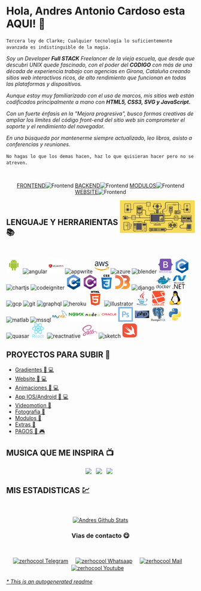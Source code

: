 # Hola, Andres Antonio Cardoso esta AQUI! 👋


`Tercera ley de Clarke; Cualquier tecnología lo suficientemente avanzada es indistinguible de la magia.`<br>

<em> Soy un Developer **Full STACK** Freelancer de la vieja escuela, que desde que descubri UNIX quede fascinado, con el poder del **CODIGO** con más de una década de experiencia trabajo con agencias en Girona, Cataluña creando sitios web interactivos ricos, de alto rendimiento que funcionan en todas las plataformas y dispositivos.</em>

<em> Aunque estoy muy familiarizado con el uso de marcos, mis sitios web están codificados principalmente a mano con **HTML5, CSS3, SVG y JavaScript.**

Con un fuerte énfasis en la "Mejora progresiva", busco formas creativas de ampliar los límites del código front-end del sitio web sin comprometer el soporte y el rendimiento del navegador.

En una búsqueda por mantenerme siempre actualizado, leo libros, asisto a conferencias y reuniones.</em>

`No hagas lo que los demas hacen, haz lo que quisieran hacer pero no se atreven.`<br>


<br>



<p align="center">
<a href="https://github.com/zerhocool">FRONTEND</a><img src="https://www.vectorlogo.zone/logos/devto/devto-icon.svg" alt="Frontend" width="40" height="40"/>
<a href="https://github.com/zerhocool">BACKEND</a><img src="https://www.vectorlogo.zone/logos/apache/apache-icon.svg" alt="Frontend" width="40" height="40"/>
<a href="https://github.com/zerhocool">MODULOS</a><img src="https://www.vectorlogo.zone/logos/dartlang/dartlang-icon.svg" alt="Frontend" width="40" height="40"/>
<a href="https://github.com/zerhocool">WEBSITE</a><img src="https://www.vectorlogo.zone/logos/segment/segment-icon.svg" alt="Frontend" width="40" height="40"/>
</p>


<a href="https://t.me/zerhocool">
<img align="right" height="auto" width="200px" src="https://github.com/zerhocool/milogo/blob/main/javascript.gif?raw=true"/> 
</a>


<br>

## LENGUAJE Y HERRARIENTAS 📚
<br>

<p align="left"> <img src="https://raw.githubusercontent.com/devicons/devicon/master/icons/android/android-original-wordmark.svg" alt="android" width="40" height="40"/> </a> <img src="https://angular.io/assets/images/logos/angular/angular.svg" alt="angular" width="40" height="40"/> </a> <img src="https://raw.githubusercontent.com/devicons/devicon/master/icons/angularjs/angularjs-original-wordmark.svg" alt="angularjs" width="40" height="40"/> </a> <img src="https://www.vectorlogo.zone/logos/appwriteio/appwriteio-icon.svg" alt="appwrite" width="40" height="40"/> </a> <img src="https://raw.githubusercontent.com/devicons/devicon/master/icons/amazonwebservices/amazonwebservices-original-wordmark.svg" alt="aws" width="40" height="40"/> </a> <img src="https://www.vectorlogo.zone/logos/microsoft_azure/microsoft_azure-icon.svg" alt="azure" width="40" height="40"/> </a> <img src="https://download.blender.org/branding/community/blender_community_badge_white.svg" alt="blender" width="40" height="40"/> </a> <img src="https://raw.githubusercontent.com/devicons/devicon/master/icons/bootstrap/bootstrap-plain-wordmark.svg" alt="bootstrap" width="40" height="40"/> </a> <img src="https://raw.githubusercontent.com/devicons/devicon/master/icons/c/c-original.svg" alt="c" width="40" height="40"/> </a> <img src="https://www.chartjs.org/media/logo-title.svg" alt="chartjs" width="40" height="40"/> </a> <img src="https://cdn.worldvectorlogo.com/logos/codeigniter.svg" alt="codeigniter" width="40" height="40"/> </a> <img src="https://raw.githubusercontent.com/devicons/devicon/master/icons/cplusplus/cplusplus-original.svg" alt="cplusplus" width="40" height="40"/> </a> <img src="https://raw.githubusercontent.com/devicons/devicon/master/icons/csharp/csharp-original.svg" alt="csharp" width="40" height="40"/> </a> <img src="https://raw.githubusercontent.com/devicons/devicon/master/icons/css3/css3-original-wordmark.svg" alt="css3" width="40" height="40"/> </a> <img src="https://raw.githubusercontent.com/devicons/devicon/master/icons/d3js/d3js-original.svg" alt="d3js" width="40" height="40"/> </a> <img src="https://cdn.worldvectorlogo.com/logos/django.svg" alt="django" width="40" height="40"/> </a> <img src="https://raw.githubusercontent.com/devicons/devicon/master/icons/docker/docker-original-wordmark.svg" alt="docker" width="40" height="40"/> <img src="https://raw.githubusercontent.com/devicons/devicon/master/icons/dot-net/dot-net-original-wordmark.svg" alt="dotnet" width="40" height="40"/> </a> <img src="https://www.vectorlogo.zone/logos/google_cloud/google_cloud-icon.svg" alt="gcp" width="40" height="40"/> </a> <img src="https://www.vectorlogo.zone/logos/git-scm/git-scm-icon.svg" alt="git" width="40" height="40"/> </a> <img src="https://www.vectorlogo.zone/logos/graphql/graphql-icon.svg" alt="graphql" width="40" height="40"/> </a> <img src="https://www.vectorlogo.zone/logos/heroku/heroku-icon.svg" alt="heroku" width="40" height="40"/> </a> <img src="https://raw.githubusercontent.com/devicons/devicon/master/icons/html5/html5-original-wordmark.svg" alt="html5" width="40" height="40"/> <img src="https://www.vectorlogo.zone/logos/adobe_illustrator/adobe_illustrator-icon.svg" alt="illustrator" width="40" height="40"/> </a> <img src="https://raw.githubusercontent.com/devicons/devicon/master/icons/java/java-original.svg" alt="java" width="40" height="40"/> </a> <img src="https://raw.githubusercontent.com/devicons/devicon/master/icons/laravel/laravel-plain-wordmark.svg" alt="laravel" width="40" height="40"/> </a> <img src="https://raw.githubusercontent.com/devicons/devicon/master/icons/linux/linux-original.svg" alt="linux" width="40" height="40"/> </a> <img src="https://upload.wikimedia.org/wikipedia/commons/2/21/Matlab_Logo.png" alt="matlab" width="40" height="40"/> <img src="https://www.svgrepo.com/show/303229/microsoft-sql-server-logo.svg" alt="mssql" width="40" height="40"/> </a> <img src="https://raw.githubusercontent.com/devicons/devicon/master/icons/mysql/mysql-original-wordmark.svg" alt="mysql" width="40" height="40"/> </a> <img src="https://raw.githubusercontent.com/devicons/devicon/master/icons/nginx/nginx-original.svg" alt="nginx" width="40" height="40"/> </a> <img src="https://raw.githubusercontent.com/devicons/devicon/master/icons/nodejs/nodejs-original-wordmark.svg" alt="nodejs" width="40" height="40"/> </a> <img src="https://raw.githubusercontent.com/devicons/devicon/master/icons/oracle/oracle-original.svg" alt="oracle" width="40" height="40"/> </a> <img src="https://raw.githubusercontent.com/devicons/devicon/master/icons/photoshop/photoshop-line.svg" alt="photoshop" width="40" height="40"/> </a> <img src="https://raw.githubusercontent.com/devicons/devicon/master/icons/php/php-original.svg" alt="php" width="40" height="40"/> </a> <img src="https://raw.githubusercontent.com/devicons/devicon/master/icons/postgresql/postgresql-original-wordmark.svg" alt="postgresql" width="40" height="40"/> </a> <img src="https://raw.githubusercontent.com/devicons/devicon/master/icons/python/python-original.svg" alt="python" width="40" height="40"/> </a> <img src="https://cdn.quasar.dev/logo/svg/quasar-logo.svg" alt="quasar" width="40" height="40"/> </a> <img src="https://raw.githubusercontent.com/devicons/devicon/master/icons/react/react-original-wordmark.svg" alt="react" width="40" height="40"/> </a> <img src="https://reactnative.dev/img/header_logo.svg" alt="reactnative" width="40" height="40"/> </a> <img src="https://raw.githubusercontent.com/devicons/devicon/master/icons/sass/sass-original.svg" alt="sass" width="40" height="40"/> </a> <img src="https://www.vectorlogo.zone/logos/sketchapp/sketchapp-icon.svg" alt="sketch" width="40" height="40"/> </a> </a> <img src="https://raw.githubusercontent.com/devicons/devicon/master/icons/swift/swift-original.svg" alt="swift" width="40" height="40"/> </a> </p>




## PROYECTOS PARA SUBIR :link:
- [Gradientes  🤖 💻](https://github.com/zerhocool/zerhocool) 
- [Website  🤖 💻](https://github.com/zerhocool/zerhocool) 
- [Animaciones  🤖 💻](https://github.com/zerhocool/zerhocool) 
- [App IOS/Android  🤖 💻](https://github.com/zerhocool/zerhocool) 
- [Videomotion  🤖](https://github.com/zerhocool/zerhocool) 
- [Fotografia 🤖](https://github.com/zerhocool/zerhocool) 
- [Modulos 🤖](https://github.com/zerhocool/zerhocool) 
- [Extras 🤖](https://github.com/zerhocool/zerhocool) 
- [PAGOS 🤖 🎮](https://github.com/zerhocool/zerhocool) 




## MUSICA QUE ME INSPIRA 📺
<p align="center"><a href="https://www.youtube.com/watch?v=or047P2NOjc" target="blank"><img align="center" width="200px" src="https://i.ytimg.com/vi/or047P2NOjc/hqdefault.jpg?sqp=-oaymwEjCNACELwBSFryq4qpAxUIARUAAAAAGAElAADIQj0AgKJDeAE=&rs=AOn4CLBn-SLFQ2CqC2-qzl5daHS-Mu2AZA"/></a>&nbsp;&nbsp;
<a href="https://www.youtube.com/watch?v=RbJg7YLqJk8" target="blank"><img align="center" width="200px" src="https://i.ytimg.com/vi/RbJg7YLqJk8/hqdefault.jpg?sqp=-oaymwEjCNACELwBSFryq4qpAxUIARUAAAAAGAElAADIQj0AgKJDeAE=&rs=AOn4CLCVDKL6v32wnUCY5-idSc7RBUNHyA"/></a>&nbsp;&nbsp;
<a href="https://www.youtube.com/watch?v=P80jClbpHZg" target="blank"><img align="center" width="200px" src="https://i.ytimg.com/vi/P80jClbpHZg/hqdefault.jpg?sqp=-oaymwEjCNACELwBSFryq4qpAxUIARUAAAAAGAElAADIQj0AgKJDeAE=&rs=AOn4CLADY3A6T0TqnvZMQEDgWRsCW9Uyew"/></a>&nbsp;&nbsp;
</p>

## MIS ESTADISTICAS :chart:
<br>


<p align="center">
<a href="#user-30538313-pinned-items-reorder-form">
<img align="center" src="https://github-readme-stats.vercel.app/api?username=zerhocool&bg_color=30,e96443,904e95&title_color=fff&text_color=fff" alt="Andres Github Stats"/>
</a>
</p>
</p>
<div align="center">
<h3 align="center">Vias de contacto 😋</h3>
</div>

<br>

<p align="center">
<a href="https://t.me/zerhocool" target="blank">
<img align="center" width="30px" alt="zerhocool Telegram" src="https://www.vectorlogo.zone/logos/telegram/telegram-icon.svg"/></a> &nbsp; &nbsp;
<a href="https://api.whatsapp.com/send?phone=5491132578591&text=Hola,%20en%20qu%C3%A9%20podemos%20ayudarte?" target="blank">
<img align="center" width="30px" alt="zerhocool Whatsaap" src="https://www.vectorlogo.zone/logos/whatsapp/whatsapp-icon.svg"/></a> &nbsp; &nbsp;
<a href="info@zerhocool.com" target="blank">
<img align="center" width="30px" alt="zerhocool Mail" src="https://www.vectorlogo.zone/logos/mailgun/mailgun-icon.svg"/></a> &nbsp; &nbsp;
<a href="https://www.youtube.com" target="blank">
<img align="center" width="30px" alt="zerhocool Youtube" src="https://www.vectorlogo.zone/logos/youtube/youtube-icon.svg"/></a> &nbsp; &nbsp;







###### [* This is an autogenerated readme](https://github.com/zerhocool/zerhoocol/tree/master/ReadmeGenerator)










